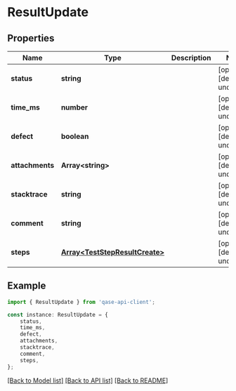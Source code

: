 # ResultUpdate


## Properties

Name | Type | Description | Notes
------------ | ------------- | ------------- | -------------
**status** | **string** |  | [optional] [default to undefined]
**time_ms** | **number** |  | [optional] [default to undefined]
**defect** | **boolean** |  | [optional] [default to undefined]
**attachments** | **Array&lt;string&gt;** |  | [optional] [default to undefined]
**stacktrace** | **string** |  | [optional] [default to undefined]
**comment** | **string** |  | [optional] [default to undefined]
**steps** | [**Array&lt;TestStepResultCreate&gt;**](TestStepResultCreate.md) |  | [optional] [default to undefined]

## Example

```typescript
import { ResultUpdate } from 'qase-api-client';

const instance: ResultUpdate = {
    status,
    time_ms,
    defect,
    attachments,
    stacktrace,
    comment,
    steps,
};
```

[[Back to Model list]](../README.md#documentation-for-models) [[Back to API list]](../README.md#documentation-for-api-endpoints) [[Back to README]](../README.md)
